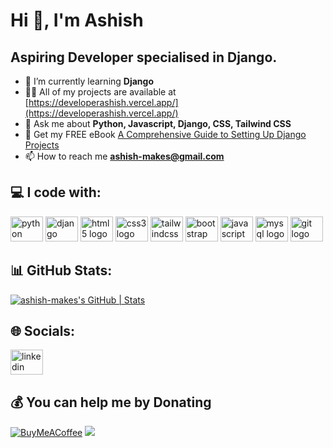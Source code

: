 # Hi 👋, I'm Ashish

## Aspiring Developer specialised in Django.

- 🌱 I’m currently learning **Django**
- 👨‍💻 All of my projects are available at [https://developerashish.vercel.app/](https://developerashish.vercel.app/)
- 💬 Ask me about **Python, Javascript, Django, CSS, Tailwind CSS**
- 📖 Get my FREE eBook [A Comprehensive Guide to Setting Up Django Projects](https://github.com/ashish-makes/django-setup/files/13924044/Professionally.setup.Django.project.pdf)
- 📫 How to reach me **ashish-makes@gmail.com**

## 💻 I code with:
<div align="left">
  <img src="https://cdn.jsdelivr.net/gh/devicons/devicon/icons/python/python-original.svg" height="40" width="52" alt="python logo"  />
  <img src="https://cdn.jsdelivr.net/gh/devicons/devicon/icons/django/django-plain.svg" height="40" width="52" alt="django logo"  />
  <img src="https://cdn.jsdelivr.net/gh/devicons/devicon/icons/html5/html5-original.svg" height="40" width="52" alt="html5 logo"  />
  <img src="https://cdn.jsdelivr.net/gh/devicons/devicon/icons/css3/css3-original.svg" height="40" width="52" alt="css3 logo"  />
  <img src="https://cdn.jsdelivr.net/gh/devicons/devicon/icons/tailwindcss/tailwindcss-original-wordmark.svg" height="40" width="52" alt="tailwindcss logo"  />
  <img src="https://cdn.jsdelivr.net/gh/devicons/devicon/icons/bootstrap/bootstrap-original.svg" height="40" width="52" alt="bootstrap logo"  />
  <img src="https://cdn.jsdelivr.net/gh/devicons/devicon/icons/javascript/javascript-original.svg" height="40" width="52" alt="javascript logo"  />
  <img src="https://cdn.jsdelivr.net/gh/devicons/devicon/icons/mysql/mysql-original.svg" height="40" width="52" alt="mysql logo"  />
  <img src="https://cdn.jsdelivr.net/gh/devicons/devicon/icons/git/git-original.svg" height="40" width="52" alt="git logo"  />
</div>

## 📊 GitHub Stats:
[![ashish-makes's GitHub | Stats](https://stats.quine.sh/ashish-makes/github?theme=dark)](https://quine.sh?utm_source=widgets&utm_campaign=ashish-makes)

## 🌐 Socials:
<div align="left">
  <a href="https://www.linkedin.com/in/ashish-makes/" target="_blank">
    <img src="https://raw.githubusercontent.com/maurodesouza/profile-readme-generator/master/src/assets/icons/social/linkedin/default.svg" width="52" height="40" alt="linkedin logo"  />
  </a>
</div>

 ## 💰 You can help me by Donating
[![BuyMeACoffee](https://img.shields.io/badge/Buy%20Me%20a%20Coffee-ffdd00?style=for-the-badge&logo=buy-me-a-coffee&logoColor=black)](https://buymeacoffee.com/ashishmakes) 
<a href = 'https://www.fiverr.com/creative_ashish'><img src = "https://img.shields.io/badge/Fiverr-1DBF73.svg?style=for-the-badge&logo=Fiverr&logoColor=white"/></a>
